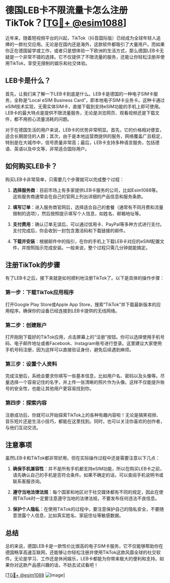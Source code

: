 # 德国LEB卡不限流量卡怎么注册TikTok？[[TG💪+ @esim1088](https://t.me/s/esim1088)]

近年来，随着短视频平台的兴起，TikTok（抖音国际版）已经成为全球年轻人追捧的一款社交应用。无论是在国内还是海外，这款软件都吸引了大量用户。而如果你正在德国留学或工作，或者只是想体验一下欧洲的生活方式，那么德国LEB卡无疑是一个非常不错的选择。它不仅提供了不限流量的服务，还能让你轻松注册并使用TikTok，享受无限制的娱乐和社交体验。

## LEB卡是什么？

首先，让我们来了解一下LEB卡到底是什么。LEB卡是德国的一种电子SIM卡服务，全称是“Local eSIM Business Card”，即本地电子SIM卡业务卡。这种卡通过eSIM技术实现，无需实体SIM卡，直接下载到支持eSIM功能的手机上即可使用。LEB卡的最大特点是提供不限流量服务，无论是浏览网页、观看视频还是下载文件，都不用担心流量消耗的问题。

对于在德国生活的用户来说，LEB卡的优势非常明显。首先，它的价格相对便宜，适合长期居住的人群；其次，由于是本地运营商提供的服务，网络覆盖广且稳定，特别是在大城市中，信号质量非常高；最后，LEB卡支持多种语言服务，包括德语、英语以及中文等，非常适合国际用户。

## 如何购买LEB卡？

购买LEB卡非常简单，只需要几个步骤就可以完成整个过程：

1. **选择服务商**：目前市场上有多家提供LEB卡服务的公司，比如Esim1088等。这些服务商通常会在自己的官网上列出详细的产品信息和服务条款。
   
2. **填写订单**：进入服务商官网后，选择适合自己的套餐（通常有不同月费和流量限制的选项），然后按照提示填写个人信息，如姓名、邮箱地址等。

3. **支付费用**：确认订单无误后，可以通过信用卡、PayPal等多种方式进行支付。支付完成后，你会收到一封包含激活码和下载链接的邮件。

4. **下载并安装**：根据邮件中的指引，在你的手机上下载LEB卡对应的eSIM配置文件，并按照指示完成安装。一般来说，整个过程只需几分钟就能搞定。

## 注册TikTok的步骤

有了LEB卡之后，接下来就是如何顺利地注册TikTok了。以下是具体的操作步骤：

### 第一步：下载TikTok应用程序
打开Google Play Store或Apple App Store，搜索“TikTok”并下载最新版本的应用程序。确保你的设备已经连接到LEB卡提供的无线网络。

### 第二步：创建账户
打开刚刚下载好的TikTok应用，点击屏幕上的“注册”按钮。你可以选择使用手机号码、电子邮件地址或者Facebook、Instagram账号进行登录。这里建议大家使用手机号码注册，因为这样可以直接验证身份，避免后续遇到麻烦。

### 第三步：设置个人资料
完成注册后，系统会要求你填写一些基本信息，比如用户名、密码以及头像等。尽量选择一个容易记住的名字，并上传一张清晰的照片作为头像。这样不仅能提升账号的安全性，也能让其他用户更容易找到你。

### 第四步：探索内容
注册成功后，你就可以开始探索TikTok上的各种有趣内容啦！无论是搞笑视频、音乐短片还是生活小技巧，都能在这里找到。同时，也可以关注你喜欢的创作者，与他们互动交流。

## 注意事项

虽然LEB卡和TikTok都非常好用，但在实际操作过程中还是需要注意以下几点：

1. **确保手机兼容性**：并不是所有手机都支持eSIM功能，所以在购买LEB卡之前，请先确认自己的手机是否符合条件。如果不确定的话，可以查阅手机说明书或联系客服咨询。

2. **遵守当地法律法规**：每个国家和地区对于社交媒体都有不同的规定，因此在使用TikTok时一定要注意遵守当地的法律法规，不要发布任何违法不良信息。

3. **保护个人隐私**：在使用TikTok的过程中，要注意保护自己的隐私安全，不要随意泄露个人信息，比如真实姓名、家庭住址等敏感数据。

## 总结

总的来说，德国LEB卡是一款性价比很高的电子SIM卡服务，它不仅能够帮助你在德国畅享高速互联网，还能够让你轻松注册并使用TikTok这款风靡全球的社交软件。无论是学习、工作还是休闲娱乐，LEB卡都能为你带来极大的便利和支持。如果你对这款产品感兴趣的话，不妨去试试看吧！

[[TG💪+ @esim1088](https://t.me/s/esim1088) ![Image](https://i.postimg.cc/4NQfJmqS/Snipaste-2025-05-13-00-14-12.png)]